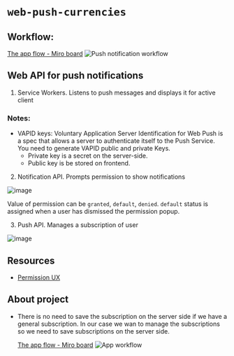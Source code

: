 # `web-push-currencies`

## Workflow:

[The app flow - Miro board](https://miro.com/welcomeonboard/Y0NNS3I3UmN0cDRxVGo0clBNR3NXNTJvYVVmekpUSkluNXY5RGFFNjJwZGZGZ1BjQkhOOVZES3BtTlJhRHR1anwzNDU4NzY0NTI2NjQxMTIzNzIwfDI=?share_link_id=609544899592)
![Push notification workflow](https://user-images.githubusercontent.com/56842420/221139061-e5420dac-c50a-4c2b-91f8-782721bb3640.jpg)


## Web API for push notifications

1. Service Workers. Listens to push messages and displays it for active client

### Notes:

- VAPID keys: Voluntary Application Server Identification for Web Push is a spec that allows a server to authenticate itself to the Push Service.
  You need to generate VAPID public and private Keys.
  - Private key is a secret on the server-side.
  - Public key is be stored on frontend.

2. Notification API. Prompts permission to show notifications

![image](https://user-images.githubusercontent.com/56842420/193760084-3bef9871-e12d-4428-b8c5-cf9e12d1af51.png)

Value of permission can be `granted`, `default`, `denied`. `default` status is assigned when a user has dismissed the permission popup.

3. Push API. Manages a subscription of user

![image](https://user-images.githubusercontent.com/56842420/193760150-9ad696a2-5e50-4547-819b-a0529a074fc7.png)

## Resources

- [Permission UX](https://web.dev/push-notifications-permissions-ux/)

## About project

- There is no need to save the subscription on the server side if we have a general subscription. In our case we wan to manage the subscriptions so we need to save subscriptions on the server side.

  [The app flow - Miro board](https://miro.com/welcomeonboard/V2dTNkhaWUhCekZGSWNOOFVrYWo5b1VJeng0SzNIS0xpVFRPbTJHdElVM2hJWktTYVd2UGJ0N256QkRNUmVyYnwzNDU4NzY0NTI2NjQxMTIzNzIwfDI=?share_link_id=197611904681)
![App workflow](https://user-images.githubusercontent.com/56842420/219964670-2bb09d2c-15fd-4d18-9376-3c8f57dc494e.jpg)

